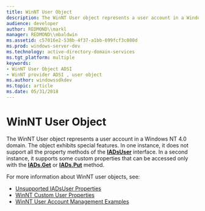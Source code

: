 ```yaml
---
title: WinNT User Object
description: The WinNT User object represents a user account in a Windows NT 4.0 domain.
audience: developer
author: REDMOND\\markl
manager: REDMOND\\mbaldwin
ms.assetid: c57016e2-538b-4f37-a1bb-699fcf3c080d
ms.prod: windows-server-dev
ms.technology: active-directory-domain-services
ms.tgt_platform: multiple
keywords:
- WinNT User Object ADSI
- WinNT provider ADSI , user object
ms.author: windowssdkdev
ms.topic: article
ms.date: 05/31/2018
---
```


# WinNT User Object

The WinNT User object represents a user account in a Windows NT 4.0 domain. The object exhibits special features. In one instance, it does not support all the property methods of the [**IADsUser**](/windows/desktop/api/Iads/nn-iads-iadsuser) interface. In a second instance, it supports some custom properties that can be accessed only with the [**IADs.Get**](/windows/desktop/api/Iads/nf-iads-iads-get) or [**IADs.Put**](/windows/desktop/api/Iads/nf-iads-iads-put) method.

For more information about WinNT user objects, see:

-   [Unsupported IADsUser Properties](unsupported-iadsuser-properties.md)
-   [WinNT Custom User Properties](winnt-custom-user-properties.md)
-   [WinNT User Account Management Examples](winnt-user-account-management-examples.md)

 

 




